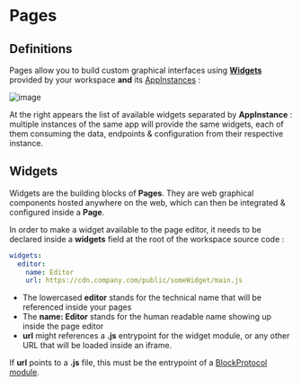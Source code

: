 # Pages

## Definitions 

Pages allow you to build custom graphical interfaces using [**Widgets**](#widgets) provided by your workspace **and** its [AppInstances](../apps#appinstances) :  

![image](/assets/images/workspaces/page.png)  

At the right appears the list of available widgets separated by **AppInstance** : multiple instances of the same app will provide the same widgets, each of them consuming the data, endpoints & configuration from their respective instance.  

## Widgets
Widgets are the building blocks of **Pages**. They are web graphical components hosted anywhere on the web, which can then be integrated & configured inside a **Page**.  

In order to make a widget available to the page editor, it needs to be declared inside a **widgets** field at the root of the workspace source code :  

```yaml
widgets:
  editor:
    name: Editor
    url: https://cdn.company.com/public/someWidget/main.js
```

* The lowercased **editor** stands for the technical name that will be referenced inside your pages  
* The **name: Editor** stands for the human readable name showing up inside the page editor  
* **url** might references a **.js** entrypoint for the widget module, or any other URL that will be loaded inside an iframe.  

If **url** points to a **.js** file, this must be the entrypoint of a [BlockProtocol module](https://blockprotocol.org/).  
